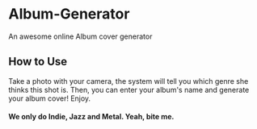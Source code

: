 # Album-Generator
An awesome online Album cover generator

## How to Use
Take a photo with your camera, the system will tell you which genre she thinks this shot is. 
Then, you can enter your album's name and generate your album cover! Enjoy.

#### We only do Indie, Jazz and Metal. Yeah, bite me.
